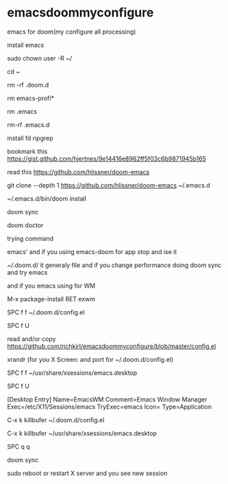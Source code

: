# emacsdoommyconfigure
emacs for doom(my configure all processing)

install emacs

sudo chown user -R ~/

cd ~

rm -rf .doom.d

rm emacs-profi*

rm .emacs

rm-rf .emacs.d

install fd ripgrep 

bookmark this https://gist.github.com/hjertnes/9e14416e8962ff5f03c6b9871945b165

read this https://github.com/hlissner/doom-emacs

git clone --depth 1 https://github.com/hlissner/doom-emacs ~/.emacs.d

~/.emacs.d/bin/doom install

doom sync

doom doctor

trying command 

emacs' and if you using emacs-doom for app stop and ise it

~/.doom.d/ it generaly file and if you change performance doing doom sync and try emacs

and if you emacs using for WM

M-x package-install RET exwm

SPC f f ~/.doom.d/config.el

SPC f U

read and/or copy https://github.com/richkirl/emacsdoommyconfigure/blob/master/config.el

xrandr (for you X Screen: and port for ~/.doom.d/config.el)

SPC f f ~/usr/share/xsessions/emacs.desktop

SPC f U

[Desktop Entry]
Name=EmacsWM
Comment=Emacs Window Manager
Exec=/etc/X11/Sessions/emacs
TryExec=emacs
Icon=
Type=Application

C-x k killbufer ~/.doom.d/config.el

C-x k killbufer ~/usr/share/xsessions/emacs.desktop

SPC q q 

doom sync

sudo reboot or restart X server and you see new session


